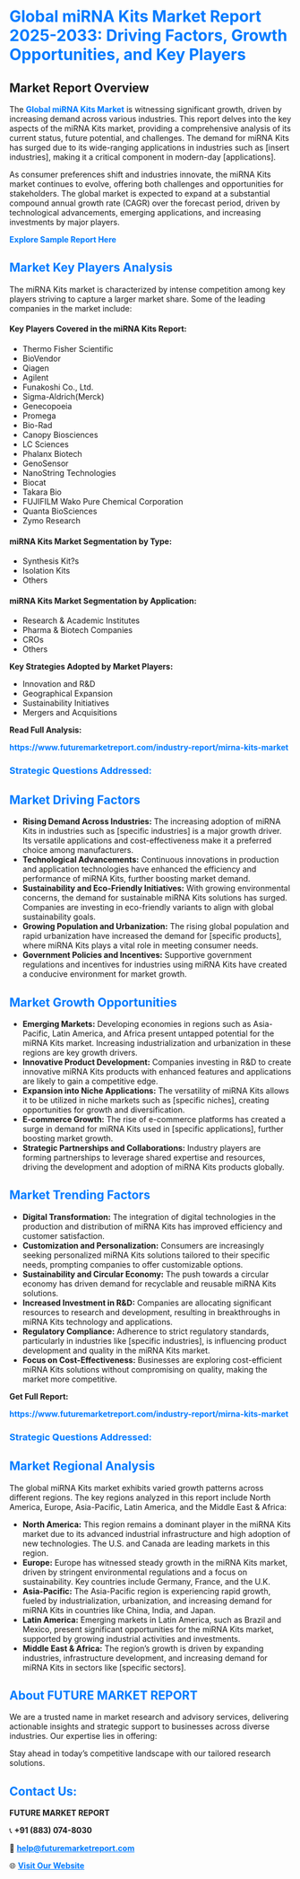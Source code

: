 <h1 style="color: #007BFF;">Global miRNA Kits Market Report 2025-2033: Driving Factors, Growth Opportunities, and Key Players</h1>

<section id="overview">
<h2>Market Report Overview</h2>
<p>The <a href="https://www.futuremarketreport.com/industry-report/mirna-kits-market" style="color: #007BFF; text-decoration: none;"><strong>Global miRNA Kits Market</strong></a> is witnessing significant growth, driven by increasing demand across various industries. This report delves into the key aspects of the miRNA Kits market, providing a comprehensive analysis of its current status, future potential, and challenges. The demand for miRNA Kits has surged due to its wide-ranging applications in industries such as [insert industries], making it a critical component in modern-day [applications].</p>
<p>As consumer preferences shift and industries innovate, the miRNA Kits market continues to evolve, offering both challenges and opportunities for stakeholders. The global market is expected to expand at a substantial compound annual growth rate (CAGR) over the forecast period, driven by technological advancements, emerging applications, and increasing investments by major players.</p>
</section>

<section id="overview">
<p><a href="https://www.futuremarketreport.com/request-sample/reportId=64504" style="color: #007BFF; text-decoration: none;"><strong>Explore Sample Report Here</strong></a></p>
</section>

<section id="key-players">
<h2 style="color: #007BFF;">Market Key Players Analysis</h2>
<p>The miRNA Kits market is characterized by intense competition among key players striving to capture a larger market share. Some of the leading companies in the market include:</p>
<h4>Key Players Covered in the miRNA Kits Report:</h4>
<ul><li>Thermo Fisher Scientific</li><li>BioVendor</li><li>Qiagen</li><li>Agilent</li><li>Funakoshi Co., Ltd.</li><li>Sigma-Aldrich(Merck)</li><li>Genecopoeia</li><li>Promega</li><li>Bio-Rad</li><li>Canopy Biosciences</li><li>LC Sciences</li><li>Phalanx Biotech</li><li>GenoSensor</li><li>NanoString Technologies</li><li>Biocat</li><li>Takara Bio</li><li>FUJIFILM Wako Pure Chemical Corporation</li><li>Quanta BioSciences</li><li>Zymo Research</li></ul>
<h4>miRNA Kits Market Segmentation by Type:</h4>
<ul><li>Synthesis Kit?s</li><li>Isolation Kits</li><li>Others</li></ul>

<h4>miRNA Kits Market Segmentation by Application:</h4>
<ul><li>Research &amp; Academic Institutes</li><li>Pharma &amp; Biotech Companies</li><li>CROs</li><li>Others</li></ul>
<p><strong>Key Strategies Adopted by Market Players:</strong></p>
<ul>
<li>Innovation and R&D</li>
<li>Geographical Expansion</li>
<li>Sustainability Initiatives</li>
<li>Mergers and Acquisitions</li>
</ul>
</section>

<section>
<p><strong>Read Full Analysis: </strong></p><a href="https://www.futuremarketreport.com/industry-report/mirna-kits-market" style="color: #007BFF; text-decoration: none;"><strong>https://www.futuremarketreport.com/industry-report/mirna-kits-market</strong></a>
<h3 style="color: #007BFF;">Strategic Questions Addressed:</h3>
</section>

<section id="driving-factors">
<h2 style="color: #007BFF;">Market Driving Factors</h2>
<ul>
<li><strong>Rising Demand Across Industries:</strong> The increasing adoption of miRNA Kits in industries such as [specific industries] is a major growth driver. Its versatile applications and cost-effectiveness make it a preferred choice among manufacturers.</li>
<li><strong>Technological Advancements:</strong> Continuous innovations in production and application technologies have enhanced the efficiency and performance of miRNA Kits, further boosting market demand.</li>
<li><strong>Sustainability and Eco-Friendly Initiatives:</strong> With growing environmental concerns, the demand for sustainable miRNA Kits solutions has surged. Companies are investing in eco-friendly variants to align with global sustainability goals.</li>
<li><strong>Growing Population and Urbanization:</strong> The rising global population and rapid urbanization have increased the demand for [specific products], where miRNA Kits plays a vital role in meeting consumer needs.</li>
<li><strong>Government Policies and Incentives:</strong> Supportive government regulations and incentives for industries using miRNA Kits have created a conducive environment for market growth.</li>
</ul>
</section>

<section id="growth-opportunities">
<h2 style="color: #007BFF;">Market Growth Opportunities</h2>
<ul>
<li><strong>Emerging Markets:</strong> Developing economies in regions such as Asia-Pacific, Latin America, and Africa present untapped potential for the miRNA Kits market. Increasing industrialization and urbanization in these regions are key growth drivers.</li>
<li><strong>Innovative Product Development:</strong> Companies investing in R&D to create innovative miRNA Kits products with enhanced features and applications are likely to gain a competitive edge.</li>
<li><strong>Expansion into Niche Applications:</strong> The versatility of miRNA Kits allows it to be utilized in niche markets such as [specific niches], creating opportunities for growth and diversification.</li>
<li><strong>E-commerce Growth:</strong> The rise of e-commerce platforms has created a surge in demand for miRNA Kits used in [specific applications], further boosting market growth.</li>
<li><strong>Strategic Partnerships and Collaborations:</strong> Industry players are forming partnerships to leverage shared expertise and resources, driving the development and adoption of miRNA Kits products globally.</li>
</ul>
</section>

<section id="trending-factors">
<h2 style="color: #007BFF;">Market Trending Factors</h2>
<ul>
<li><strong>Digital Transformation:</strong> The integration of digital technologies in the production and distribution of miRNA Kits has improved efficiency and customer satisfaction.</li>
<li><strong>Customization and Personalization:</strong> Consumers are increasingly seeking personalized miRNA Kits solutions tailored to their specific needs, prompting companies to offer customizable options.</li>
<li><strong>Sustainability and Circular Economy:</strong> The push towards a circular economy has driven demand for recyclable and reusable miRNA Kits solutions.</li>
<li><strong>Increased Investment in R&D:</strong> Companies are allocating significant resources to research and development, resulting in breakthroughs in miRNA Kits technology and applications.</li>
<li><strong>Regulatory Compliance:</strong> Adherence to strict regulatory standards, particularly in industries like [specific industries], is influencing product development and quality in the miRNA Kits market.</li>
<li><strong>Focus on Cost-Effectiveness:</strong> Businesses are exploring cost-efficient miRNA Kits solutions without compromising on quality, making the market more competitive.</li>
</ul>
</section>

<section>
<p><strong>Get Full Report: </strong></p><a href="https://www.futuremarketreport.com/industry-report/mirna-kits-market" style="color: #007BFF; text-decoration: none;"><strong>https://www.futuremarketreport.com/industry-report/mirna-kits-market</strong></a>
<h3 style="color: #007BFF;">Strategic Questions Addressed:</h3>
</section>


<section id="regional-analysis">
<h2 style="color: #007BFF;">Market Regional Analysis</h2>
<p>The global miRNA Kits market exhibits varied growth patterns across different regions. The key regions analyzed in this report include North America, Europe, Asia-Pacific, Latin America, and the Middle East & Africa:</p>
<ul>
<li><strong>North America:</strong> This region remains a dominant player in the miRNA Kits market due to its advanced industrial infrastructure and high adoption of new technologies. The U.S. and Canada are leading markets in this region.</li>
<li><strong>Europe:</strong> Europe has witnessed steady growth in the miRNA Kits market, driven by stringent environmental regulations and a focus on sustainability. Key countries include Germany, France, and the U.K.</li>
<li><strong>Asia-Pacific:</strong> The Asia-Pacific region is experiencing rapid growth, fueled by industrialization, urbanization, and increasing demand for miRNA Kits in countries like China, India, and Japan.</li>
<li><strong>Latin America:</strong> Emerging markets in Latin America, such as Brazil and Mexico, present significant opportunities for the miRNA Kits market, supported by growing industrial activities and investments.</li>
<li><strong>Middle East & Africa:</strong> The region’s growth is driven by expanding industries, infrastructure development, and increasing demand for miRNA Kits in sectors like [specific sectors].</li>
</ul>
</section>

<footer>
<h2 style="color: #007BFF;">About FUTURE MARKET REPORT</h2>
<p>We are a trusted name in market research and advisory services, delivering actionable insights and strategic support to businesses across diverse industries. Our expertise lies in offering:</p>

<p>Stay ahead in today’s competitive landscape with our tailored research solutions.</p>

<h2 style="color: #007BFF;">Contact Us:</h2>
<p><strong>FUTURE MARKET REPORT</strong></p>
<p>📞 <strong>+91 (883) 074-8030</strong></p>
<p>📧 <strong><a href="mailto:help@futuremarketreport.com" style="color: #007BFF;">help@futuremarketreport.com</a></strong></p>
<p>🌐 <strong><a href="https://www.futuremarketreport.com/" style="color: #007BFF;">Visit Our Website</a></strong></p>
</footer>
